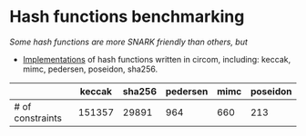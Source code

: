 # Hash functions benchmarking

_Some hash functions are more SNARK friendly than others, but_

- [Implementations](https://github.com/trangnv/zkclass/tree/main/code/zku/week2/circuits) of hash functions written in circom, including: keccak, mimc, pedersen, poseidon, sha256.

|                  | keccak | sha256 | pedersen | mimc | poseidon |
| ---------------- | ------ | ------ | -------- | ---- | -------- |
| # of constraints | 151357 | 29891  | 964      | 660  | 213      |
